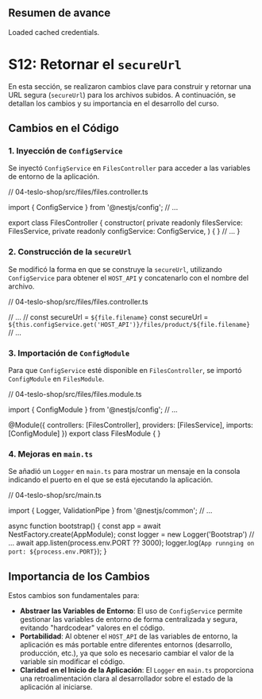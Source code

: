 ## Resumen de avance
Loaded cached credentials.
# S12: Retornar el `secureUrl`

En esta sección, se realizaron cambios clave para construir y retornar una URL segura (`secureUrl`) para los archivos subidos. A continuación, se detallan los cambios y su importancia en el desarrollo del curso.

## Cambios en el Código

### 1. Inyección de `ConfigService`

Se inyectó `ConfigService` en `FilesController` para acceder a las variables de entorno de la aplicación.

// 04-teslo-shop/src/files/files.controller.ts

import { ConfigService } from '@nestjs/config';
// ...

export class FilesController {
    constructor(
        private readonly filesService: FilesService,
        private readonly configService: ConfigService,
    ) { }
    // ...
}

### 2. Construcción de la `secureUrl`

Se modificó la forma en que se construye la `secureUrl`, utilizando `ConfigService` para obtener el `HOST_API` y concatenarlo con el nombre del archivo.

// 04-teslo-shop/src/files/files.controller.ts

// ...
    // const secureUrl = `${file.filename}`
    const secureUrl = `${this.configService.get('HOST_API')}/files/product/${file.filename} `
// ...

### 3. Importación de `ConfigModule`

Para que `ConfigService` esté disponible en `FilesController`, se importó `ConfigModule` en `FilesModule`.

// 04-teslo-shop/src/files/files.module.ts

import { ConfigModule } from '@nestjs/config';
// ...

@Module({
    controllers: [FilesController],
    providers: [FilesService],
    imports: [ConfigModule]
})
export class FilesModule { }

### 4. Mejoras en `main.ts`

Se añadió un `Logger` en `main.ts` para mostrar un mensaje en la consola indicando el puerto en el que se está ejecutando la aplicación.

// 04-teslo-shop/src/main.ts

import { Logger, ValidationPipe } from '@nestjs/common';
// ...

async function bootstrap() {
    const app = await NestFactory.create(AppModule);
    const logger = new Logger('Bootstrap')
    // ...
    await app.listen(process.env.PORT ?? 3000);
    logger.log(`App runnging on port: ${process.env.PORT}`);
}

## Importancia de los Cambios

Estos cambios son fundamentales para:

*   **Abstraer las Variables de Entorno**: El uso de `ConfigService` permite gestionar las variables de entorno de forma centralizada y segura, evitando "hardcodear" valores en el código.
*   **Portabilidad**: Al obtener el `HOST_API` de las variables de entorno, la aplicación es más portable entre diferentes entornos (desarrollo, producción, etc.), ya que solo es necesario cambiar el valor de la variable sin modificar el código.
*   **Claridad en el Inicio de la Aplicación**: El `Logger` en `main.ts` proporciona una retroalimentación clara al desarrollador sobre el estado de la aplicación al iniciarse.
